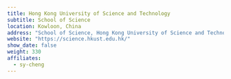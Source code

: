 ```yaml
---
title: Hong Kong University of Science and Technology
subtitle: School of Science
location: Kowloon, China
address: "School of Science, Hong Kong University of Science and Technology Room 6515, 6/F, Lifts 25/26 Clear Water Bay Kowloon Hong Kong S.A.R., China"
website: "https://science.hkust.edu.hk/"
show_date: false
weight: 330
affiliates:
  - sy-cheng
---
```

